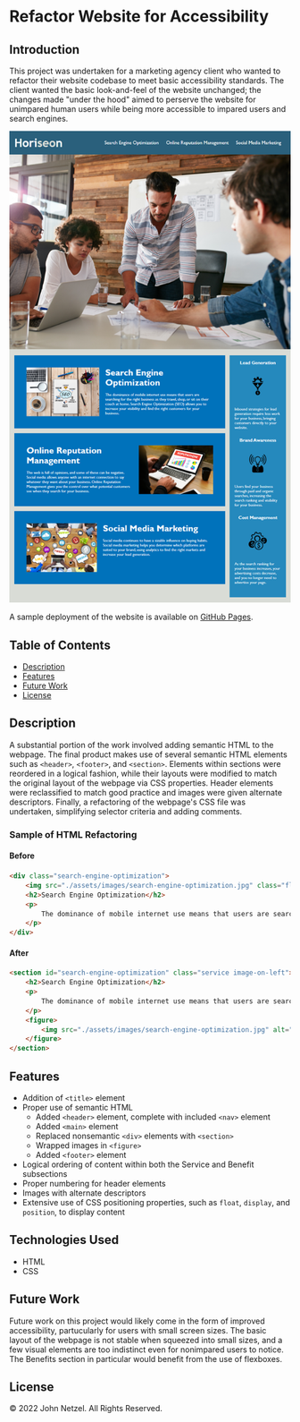 # Refactor Website for Accessibility

## Introduction 

This project was undertaken for a marketing agency client who wanted to refactor their website codebase to meet basic accessibility standards. The client wanted the basic look-and-feel of the website unchanged; the changes made "under the hood" aimed to perserve the website for unimpared human users while being more accessible to impared users and search engines.

![The Horiseon webpage includes a navigation bar, a header image, and cards with text and images at the bottom of the page.](./Assets/website-mockup.png)

A sample deployment of the website is available on [GitHub Pages](https://commiedog.github.io/refactor-site/).


## Table of Contents

* [Description](#description)
* [Features](#features)
* [Future Work](#future-work)
* [License](#license)


## Description

A substantial portion of the work involved adding semantic HTML to the webpage. The final product makes use of several semantic HTML elements such as `<header>`, `<footer>`, and `<section>`. Elements within sections were reordered in a logical fashion, while their layouts were modified to match the original layout of the webpage via CSS properties. Header elements were reclassified to match good practice and images were given alternate descriptors. Finally, a refactoring of the webpage's CSS file was undertaken, simplifying selector criteria and adding comments.

### Sample of HTML Refactoring
#### Before
```HTML
<div class="search-engine-optimization">
    <img src="./assets/images/search-engine-optimization.jpg" class="float-left" />
    <h2>Search Engine Optimization</h2>
    <p>
        The dominance of mobile internet use means that users are searching for the right business as they travel, shop, or sit on their couch at home. Search Engine Optimization (SEO) allows you to increase your visibility and find the right customers for your business.
    </p>
</div>
```
#### After
```HTML
<section id="search-engine-optimization" class="service image-on-left">
    <h2>Search Engine Optimization</h2>
    <p>
        The dominance of mobile internet use means that users are searching for the right business as they travel, shop, or sit on their couch at home. Search Engine Optimization (SEO) allows you to increase your visibility and find the right customers for your business.
    </p>
    <figure>
        <img src="./assets/images/search-engine-optimization.jpg" alt="Search engine optimization diagram on notebook"/>
    </figure>
</section>
```


## Features

* Addition of `<title>` element
* Proper use of semantic HTML
    * Added `<header>` element, complete with included `<nav>` element
    * Added `<main>` element
    * Replaced nonsemantic `<div>` elements with `<section>`
    * Wrapped images in `<figure>`
    * Added `<footer>` element
* Logical ordering of content within both the Service and Benefit subsections
* Proper numbering for header elements
* Images with alternate descriptors
* Extensive use of CSS positioning properties, such as `float`, `display`, and `position`, to display content


## Technologies Used

* HTML
* CSS


## Future Work

Future work on this project would likely come in the form of improved accessibility, partucularly for users with small screen sizes. The basic layout of the webpage is not stable when squeezed into small sizes, and a few visual elements are too indistinct even for nonimpared users to notice. The Benefits section in particular would benefit from the use of flexboxes.


## License

© 2022 John Netzel. All Rights Reserved.